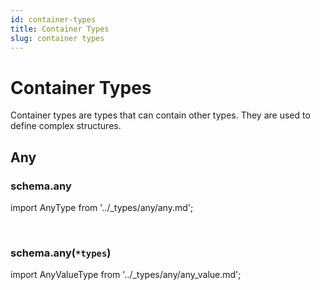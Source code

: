```yaml
---
id: container-types
title: Container Types
slug: container types
---
```

# Container Types

Container types are types that can contain other types. They are used to define complex structures.

## Any

### schema.any

import AnyType from '../_types/any/any.md';

<AnyType />

<br />

### schema.any(`*types`)

import AnyValueType from '../_types/any/any_value.md';

<AnyValueType />

<br />
